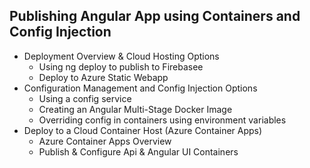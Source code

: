 ## Publishing Angular App using Containers and Config Injection

- Deployment Overview & Cloud Hosting Options
  -  Using ng deploy to publish to Firebasee
  -  Deploy to Azure Static Webapp 
- Configuration Management and Config Injection Options
  - Using a config service
  - Creating an Angular Multi-Stage Docker Image
  - Overriding config in containers using environment variables
- Deploy to a Cloud Container Host (Azure Container Apps)
  - Azure Container Apps Overview
  - Publish & Configure Api & Angular UI Containers
